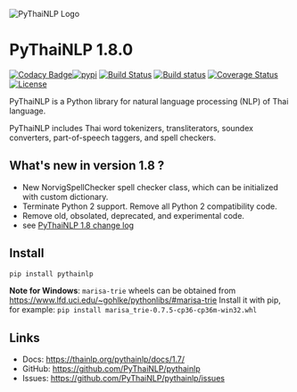![PyThaiNLP Logo](https://avatars0.githubusercontent.com/u/32934255?s=200&v=4)

# PyThaiNLP 1.8.0

[![Codacy Badge](https://api.codacy.com/project/badge/Grade/cb946260c87a4cc5905ca608704406f7)](https://www.codacy.com/app/pythainlp/pythainlp_2?utm_source=github.com&amp;utm_medium=referral&amp;utm_content=PyThaiNLP/pythainlp&amp;utm_campaign=Badge_Grade)[![pypi](https://img.shields.io/pypi/v/pythainlp.svg)](https://pypi.python.org/pypi/pythainlp)
[![Build Status](https://travis-ci.org/PyThaiNLP/pythainlp.svg?branch=develop)](https://travis-ci.org/PyThaiNLP/pythainlp)
[![Build status](https://ci.appveyor.com/api/projects/status/9g3mfcwchi8em40x?svg=true)](https://ci.appveyor.com/project/wannaphongcom/pythainlp-9y1ch)
[![Coverage Status](https://coveralls.io/repos/github/PyThaiNLP/pythainlp/badge.svg?branch=dev)](https://coveralls.io/github/PyThaiNLP/pythainlp?branch=dev)
[![License](https://img.shields.io/badge/License-Apache%202.0-blue.svg)](https://opensource.org/licenses/Apache-2.0)

PyThaiNLP is a Python library for natural language processing (NLP) of Thai language.

PyThaiNLP includes Thai word tokenizers, transliterators, soundex converters, part-of-speech taggers, and spell checkers.

## What's new in version 1.8 ?

- New NorvigSpellChecker spell checker class, which can be initialized with custom dictionary.
- Terminate Python 2 support. Remove all Python 2 compatibility code.
- Remove old, obsolated, deprecated, and experimental code.
- see [PyThaiNLP 1.8 change log](https://github.com/PyThaiNLP/pythainlp/issues/118)

## Install

```sh
pip install pythainlp
```

**Note for Windows**: `marisa-trie` wheels can be obtained from https://www.lfd.uci.edu/~gohlke/pythonlibs/#marisa-trie 
Install it with pip, for example: `pip install marisa_trie‑0.7.5‑cp36‑cp36m‑win32.whl`

## Links

- Docs: https://thainlp.org/pythainlp/docs/1.7/ 
- GitHub: https://github.com/PyThaiNLP/pythainlp
- Issues: https://github.com/PyThaiNLP/pythainlp/issues
